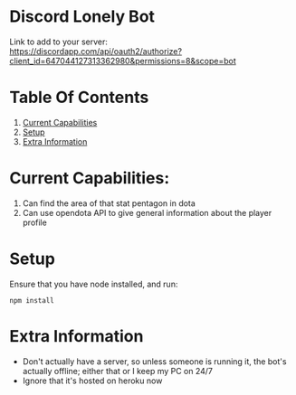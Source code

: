 # Discord Lonely Bot
Link to add to your server: <br>
https://discordapp.com/api/oauth2/authorize?client_id=647044127313362980&permissions=8&scope=bot



# Table Of Contents
1. [Current Capabilities](#To-Do-List)
2. [Setup](#Setup)
3. [Extra Information](#Extra-Information)



# Current Capabilities: <a name="To-Do-List"></a>
1. Can find the area of that stat pentagon in dota
2. Can use opendota API to give general information about the player profile



# Setup <a name="Setup"></a>
Ensure that you have node installed, and run:
```
npm install
```


# Extra Information <a name="Extra-Information"></a>
- Don't actually have a server, so unless someone is running it, the bot's actually offline; either that or I keep my PC on 24/7<br>
- Ignore that it's hosted on heroku now<br>
